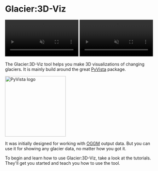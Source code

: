 # Glacier:3D-Viz

  <video autoplay muted loop controls width="48%">
    <source src="https://raw.githubusercontent.com/OGGM/glacier3dviz/main/_static/aletsch_oggm.mp4" type="video/mp4">
    Your browser does not support the video tag.
  </video>
  <video autoplay muted loop controls width="48%">
    <source src="https://raw.githubusercontent.com/OGGM/glacier3dviz/main/_static/karakoram_oggm.mp4" type="video/mp4">
    Your browser does not support the video tag.
  </video>

The Glacier:3D-Viz tool helps you make 3D visualizations of changing glaciers. It is mainly build around the great [PyVista](https://github.com/pyvista/pyvista) package.

<img src="https://docs.pyvista.org/version/stable/_static/pyvista_logo_sm.png" alt="PyVista logo" width="200"/>

It was initially designed for working with [OGGM](https://github.com/OGGM/oggm) output data. But you can use it for showing any glacier data, no matter how you got it.

To begin and learn how to use Glacier:3D-Viz, take a look at the tutorials. They'll get you started and teach you how to use the tool.

